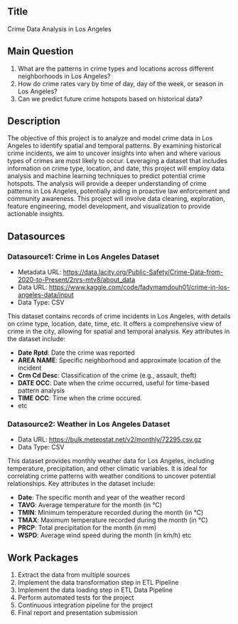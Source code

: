 ## Title

Crime Data Analysis in Los Angeles

## Main Question

1. What are the patterns in crime types and locations across different neighborhoods in Los Angeles?
2. How do crime rates vary by time of day, day of the week, or season in Los Angeles?
3. Can we predict future crime hotspots based on historical data?

## Description

The objective of this project is to analyze and model crime data in Los Angeles to identify spatial and temporal patterns. By examining historical crime incidents, we aim to uncover insights into when and where various types of crimes are most likely to occur. Leveraging a dataset that includes information on crime type, location, and date, this project will employ data analysis and machine learning techniques to predict potential crime hotspots.
The analysis will provide a deeper understanding of crime patterns in Los Angeles, potentially aiding in proactive law enforcement and community awareness. This project will involve data cleaning, exploration, feature engineering, model development, and visualization to provide actionable insights.

## Datasources

### Datasource1: Crime in Los Angeles Dataset
* Metadata URL: https://data.lacity.org/Public-Safety/Crime-Data-from-2020-to-Present/2nrs-mtv8/about_data 
* Data URL: https://www.kaggle.com/code/fadymamdouh01/crime-in-los-angeles-data/input
* Data Type: CSV

This dataset contains records of crime incidents in Los Angeles, with details on crime type, location, date, time, etc. It offers a comprehensive view of crime in the city, allowing for spatial and temporal analysis. Key attributes in the dataset include:

- **Date Rptd**: Date the crime was reported
- **AREA NAME**: Specific neighborhood and approximate location of the incident
- **Crm Cd Desc**: Classification of the crime (e.g., assault, theft)
- **DATE OCC**: Date when the crime occurred, useful for time-based pattern analysis
- **TIME OCC**: Time when the crime occured.
- etc

### Datasource2: Weather in Los Angeles Dataset
* Data URL: https://bulk.meteostat.net/v2/monthly/72295.csv.gz 
* Data Type: CSV

This dataset provides monthly weather data for Los Angeles, including temperature, precipitation, and other climatic variables. It is ideal for correlating crime patterns with weather conditions to uncover potential relationships. Key attributes in the dataset include:

- **Date**: The specific month and year of the weather record
- **TAVG**: Average temperature for the month (in °C)
- **TMIN**: Minimum temperature recorded during the month (in °C)
- **TMAX**: Maximum temperature recorded during the month (in °C)
- **PRCP**: Total precipitation for the month (in mm)
- **WSPD**: Average wind speed during the month (in km/h)
etc

## Work Packages

1. Extract the data from multiple sources
2. Implement the data transformation step in ETL Pipeline
3. Implement the data loading step in ETL Data Pipeline
4. Perform automated tests for the project
5. Continuous integration pipeline for the project
6. Final report and presentation submission

